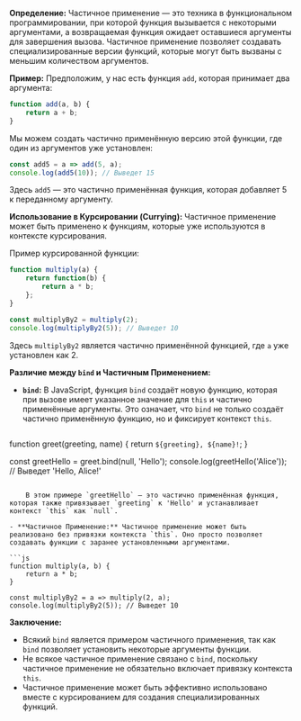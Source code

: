**Определение:** Частичное применение — это техника в функциональном программировании, при которой функция вызывается с некоторыми аргументами, а возвращаемая функция ожидает оставшиеся аргументы для завершения вызова. Частичное применение позволяет создавать специализированные версии функций, которые могут быть вызваны с меньшим количеством аргументов.

**Пример:** Предположим, у нас есть функция `add`, которая принимает два аргумента:
```js
function add(a, b) {
    return a + b;
}
```

Мы можем создать частично применённую версию этой функции, где один из аргументов уже установлен:

```js
const add5 = a => add(5, a);
console.log(add5(10)); // Выведет 15
```
Здесь `add5` — это частично применённая функция, которая добавляет 5 к переданному аргументу.

**Использование в Курсировании (Currying):** Частичное применение может быть применено к функциям, которые уже используются в контексте курсирования.

Пример курсированной функции:

```js
function multiply(a) {
    return function(b) {
        return a * b;
    };
}

const multiplyBy2 = multiply(2);
console.log(multiplyBy2(5)); // Выведет 10
```

Здесь `multiplyBy2` является частично применённой функцией, где `a` уже установлен как 2.

**Различие между `bind` и Частичным Применением:**

- **`bind`:** В JavaScript, функция `bind` создаёт новую функцию, которая при вызове имеет указанное значение для `this` и частично применённые аргументы. Это означает, что `bind` не только создаёт частично применённую функцию, но и фиксирует контекст `this`.
    
    ```js
function greet(greeting, name) {
    return `${greeting}, ${name}!`;
}

const greetHello = greet.bind(null, 'Hello');
console.log(greetHello('Alice')); // Выведет 'Hello, Alice!'
```
    
    В этом примере `greetHello` — это частично применённая функция, которая также привязывает `greeting` к 'Hello' и устанавливает контекст `this` как `null`.
    
- **Частичное Применение:** Частичное применение может быть реализовано без привязки контекста `this`. Оно просто позволяет создавать функции с заранее установленными аргументами.
    
```js
function multiply(a, b) {
    return a * b;
}

const multiplyBy2 = a => multiply(2, a);
console.log(multiplyBy2(5)); // Выведет 10
```
    

**Заключение:**

- Всякий `bind` является примером частичного применения, так как `bind` позволяет установить некоторые аргументы функции.
- Не всякое частичное применение связано с `bind`, поскольку частичное применение не обязательно включает привязку контекста `this`.
- Частичное применение может быть эффективно использовано вместе с курсированием для создания специализированных функций.